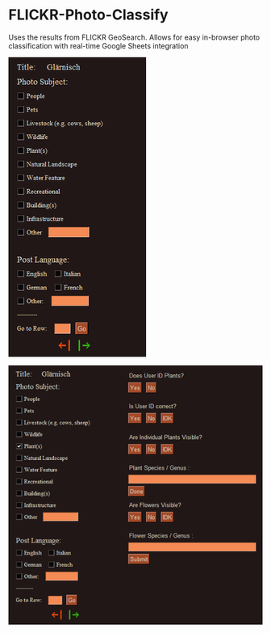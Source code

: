 # FLICKR-Photo-Classify

Uses the results from FLICKR GeoSearch. Allows for easy in-browser photo classification with real-time Google Sheets integration



![GUI](/main_GUI.PNG)


![Expanded GUI](/expanded_GUI.PNG)
